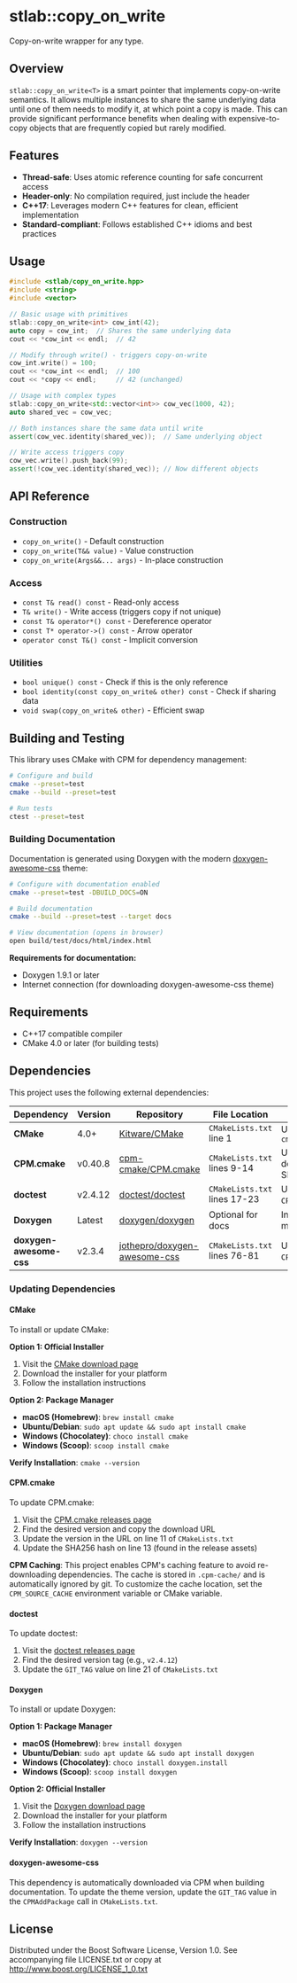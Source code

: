 # stlab::copy_on_write

Copy-on-write wrapper for any type.

## Overview

`stlab::copy_on_write<T>` is a smart pointer that implements copy-on-write semantics. It allows multiple instances to share the same underlying data until one of them needs to modify it, at which point a copy is made. This can provide significant performance benefits when dealing with expensive-to-copy objects that are frequently copied but rarely modified.

## Features

- **Thread-safe**: Uses atomic reference counting for safe concurrent access
- **Header-only**: No compilation required, just include the header
- **C++17**: Leverages modern C++ features for clean, efficient implementation
- **Standard-compliant**: Follows established C++ idioms and best practices

## Usage

```cpp
#include <stlab/copy_on_write.hpp>
#include <string>
#include <vector>

// Basic usage with primitives
stlab::copy_on_write<int> cow_int(42);
auto copy = cow_int;  // Shares the same underlying data
cout << *cow_int << endl;  // 42

// Modify through write() - triggers copy-on-write
cow_int.write() = 100;
cout << *cow_int << endl;  // 100
cout << *copy << endl;     // 42 (unchanged)

// Usage with complex types
stlab::copy_on_write<std::vector<int>> cow_vec(1000, 42);
auto shared_vec = cow_vec;

// Both instances share the same data until write
assert(cow_vec.identity(shared_vec));  // Same underlying object

// Write access triggers copy
cow_vec.write().push_back(99);
assert(!cow_vec.identity(shared_vec)); // Now different objects
```

## API Reference

### Construction
- `copy_on_write()` - Default construction
- `copy_on_write(T&& value)` - Value construction
- `copy_on_write(Args&&... args)` - In-place construction

### Access
- `const T& read() const` - Read-only access
- `T& write()` - Write access (triggers copy if not unique)
- `const T& operator*() const` - Dereference operator
- `const T* operator->() const` - Arrow operator
- `operator const T&() const` - Implicit conversion

### Utilities
- `bool unique() const` - Check if this is the only reference
- `bool identity(const copy_on_write& other) const` - Check if sharing data
- `void swap(copy_on_write& other)` - Efficient swap

## Building and Testing

This library uses CMake with CPM for dependency management:

```bash
# Configure and build
cmake --preset=test
cmake --build --preset=test

# Run tests
ctest --preset=test
```

### Building Documentation

Documentation is generated using Doxygen with the modern [doxygen-awesome-css](https://github.com/jothepro/doxygen-awesome-css) theme:

```bash
# Configure with documentation enabled
cmake --preset=test -DBUILD_DOCS=ON

# Build documentation
cmake --build --preset=test --target docs

# View documentation (opens in browser)
open build/test/docs/html/index.html
```

**Requirements for documentation:**
- Doxygen 1.9.1 or later
- Internet connection (for downloading doxygen-awesome-css theme)

## Requirements

- C++17 compatible compiler
- CMake 4.0 or later (for building tests)

## Dependencies

This project uses the following external dependencies:

| Dependency | Version | Repository | File Location | Update Instructions |
|------------|---------|------------|---------------|-------------------|
| **CMake** | 4.0+ | [Kitware/CMake](https://github.com/Kitware/CMake) | `CMakeLists.txt` line 1 | Update `VERSION` in `cmake_minimum_required()` |
| **CPM.cmake** | v0.40.8 | [cpm-cmake/CPM.cmake](https://github.com/cpm-cmake/CPM.cmake) | `CMakeLists.txt` lines 9-14 | Update version in download URL and SHA256 hash |
| **doctest** | v2.4.12 | [doctest/doctest](https://github.com/doctest/doctest) | `CMakeLists.txt` lines 17-23 | Update `GIT_TAG` in `CPMAddPackage` call |
| **Doxygen** | Latest | [doxygen/doxygen](https://github.com/doxygen/doxygen) | Optional for docs | Install via package manager or from source |
| **doxygen-awesome-css** | v2.3.4 | [jothepro/doxygen-awesome-css](https://github.com/jothepro/doxygen-awesome-css) | `CMakeLists.txt` lines 76-81 | Update `GIT_TAG` in `CPMAddPackage` call |

### Updating Dependencies

#### CMake
To install or update CMake:

**Option 1: Official Installer**
1. Visit the [CMake download page](https://cmake.org/download/)
2. Download the installer for your platform
3. Follow the installation instructions

**Option 2: Package Manager**
- **macOS (Homebrew)**: `brew install cmake`
- **Ubuntu/Debian**: `sudo apt update && sudo apt install cmake`
- **Windows (Chocolatey)**: `choco install cmake`
- **Windows (Scoop)**: `scoop install cmake`

**Verify Installation**: `cmake --version`

#### CPM.cmake
To update CPM.cmake:
1. Visit the [CPM.cmake releases page](https://github.com/cpm-cmake/CPM.cmake/releases)
2. Find the desired version and copy the download URL
3. Update the version in the URL on line 11 of `CMakeLists.txt`
4. Update the SHA256 hash on line 13 (found in the release assets)

**CPM Caching**: This project enables CPM's caching feature to avoid re-downloading dependencies. 
The cache is stored in `.cpm-cache/` and is automatically ignored by git. To customize the cache 
location, set the `CPM_SOURCE_CACHE` environment variable or CMake variable.

#### doctest
To update doctest:
1. Visit the [doctest releases page](https://github.com/doctest/doctest/releases)
2. Find the desired version tag (e.g., `v2.4.12`)
3. Update the `GIT_TAG` value on line 21 of `CMakeLists.txt`

#### Doxygen
To install or update Doxygen:

**Option 1: Package Manager**
- **macOS (Homebrew)**: `brew install doxygen`
- **Ubuntu/Debian**: `sudo apt update && sudo apt install doxygen`
- **Windows (Chocolatey)**: `choco install doxygen.install`
- **Windows (Scoop)**: `scoop install doxygen`

**Option 2: Official Installer**
1. Visit the [Doxygen download page](https://www.doxygen.nl/download.html)
2. Download the installer for your platform
3. Follow the installation instructions

**Verify Installation**: `doxygen --version`

#### doxygen-awesome-css
This dependency is automatically downloaded via CPM when building documentation. 
To update the theme version, update the `GIT_TAG` value in the `CPMAddPackage` call in `CMakeLists.txt`.

## License

Distributed under the Boost Software License, Version 1.0.
See accompanying file LICENSE.txt or copy at http://www.boost.org/LICENSE_1_0.txt 
